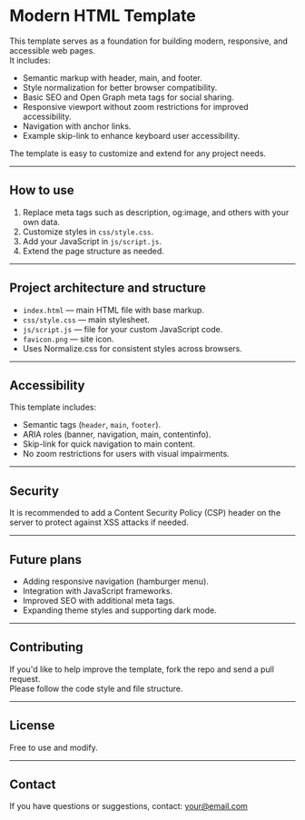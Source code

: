 # Modern HTML Template

This template serves as a foundation for building modern, responsive, and accessible web pages.  
It includes:

- Semantic markup with header, main, and footer.
- Style normalization for better browser compatibility.
- Basic SEO and Open Graph meta tags for social sharing.
- Responsive viewport without zoom restrictions for improved accessibility.
- Navigation with anchor links.
- Example skip-link to enhance keyboard user accessibility.

The template is easy to customize and extend for any project needs.

---

## How to use

1. Replace meta tags such as description, og:image, and others with your own data.
2. Customize styles in `css/style.css`.
3. Add your JavaScript in `js/script.js`.
4. Extend the page structure as needed.

---

## Project architecture and structure

- `index.html` — main HTML file with base markup.
- `css/style.css` — main stylesheet.
- `js/script.js` — file for your custom JavaScript code.
- `favicon.png` — site icon.
- Uses Normalize.css for consistent styles across browsers.

---

## Accessibility

This template includes:

- Semantic tags (`header`, `main`, `footer`).
- ARIA roles (banner, navigation, main, contentinfo).
- Skip-link for quick navigation to main content.
- No zoom restrictions for users with visual impairments.

---

## Security

It is recommended to add a Content Security Policy (CSP) header on the server to protect against XSS attacks if needed.

---

## Future plans

- Adding responsive navigation (hamburger menu).
- Integration with JavaScript frameworks.
- Improved SEO with additional meta tags.
- Expanding theme styles and supporting dark mode.

---

## Contributing

If you'd like to help improve the template, fork the repo and send a pull request.  
Please follow the code style and file structure.

---

## License

Free to use and modify.

---

## Contact

If you have questions or suggestions, contact: your@email.com

